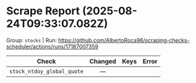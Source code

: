 # Scrape Report (2025-08-24T09:33:07.082Z)

Group: `stocks`  |  Run: https://github.com/AlbertoRoca96/scraping-checks-scheduler/actions/runs/17187007359

| Check | Changed | Keys | Error |
|---|:---:|:--|:--|
| `stock_ntdoy_global_quote` | — |  |  |
